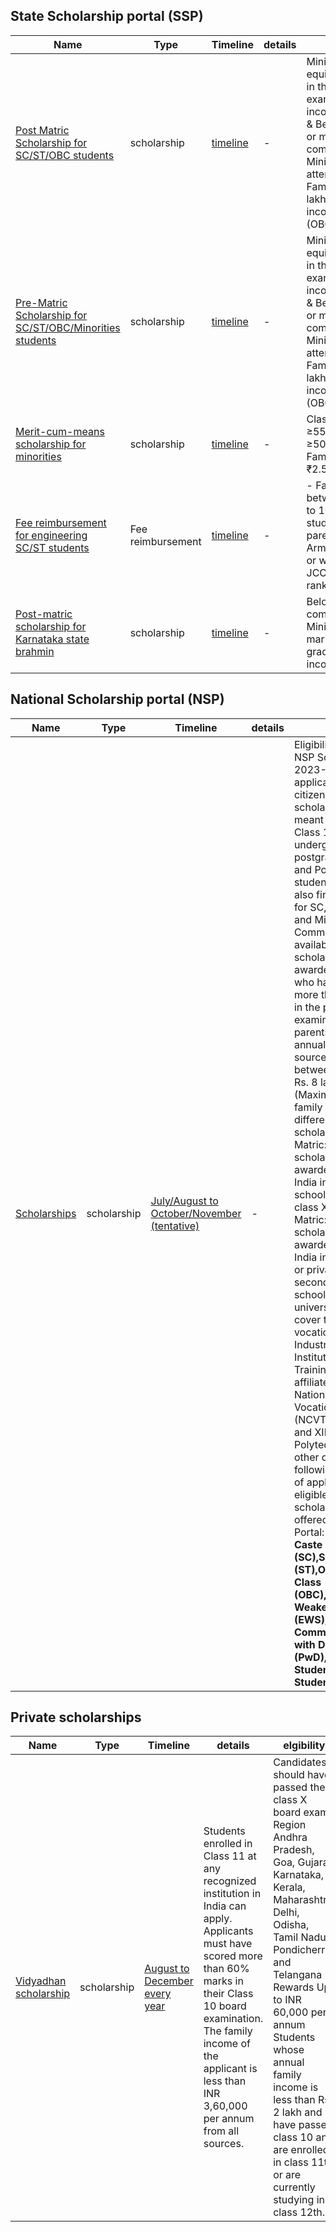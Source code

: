 ## State Scholarship portal (SSP)
| Name                                    | Type | Timeline            | details                   | elgibility
|-----------------------------------------|-------------|-----------------|----------------------------------------------------|----------------------------------------------------|
|[Post Matric Scholarship for SC/ST/OBC students](https://ssp.postmatric.karnataka.gov.in/) | scholarship | [timeline](https://ssp.postmatric.karnataka.gov.in/) |-|Minimum 50% or equivalent grades in the last final exam & Family income ≤ ₹2.5 lakh & Belong to SC/ST or minority community & Minimum 75% attendance & Family income ≤ ₹2 lakh (SC/ST) Family income ≤ ₹1 lakh (OBC)
|[Pre-Matric Scholarship for SC/ST/OBC/Minorities students](https://ssp.postmatric.karnataka.gov.in/) | scholarship | [timeline](https://ssp.postmatric.karnataka.gov.in/) |-| Minimum 50% or equivalent grades in the last final exam & Family income ≤ ₹2.5 lakh & Belong to SC/ST or minority community & Minimum 75% attendance & Family income ≤ ₹2 lakh (SC/ST) Family income ≤ ₹1 lakh (OBC)
|[Merit-cum-means scholarship for minorities](https://ssp.postmatric.karnataka.gov.in/) | scholarship | [timeline](https://ssp.postmatric.karnataka.gov.in/) |-|Class 9th - Marks: ≥55% (General) or ≥50% (SC/ST) & Family income ≤ ₹2.5 lakh
|[Fee reimbursement for engineering SC/ST students](https://ssp.postmatric.karnataka.gov.in/) | Fee reimbursement | [timeline](https://ssp.postmatric.karnataka.gov.in/) |-|- Family income between ₹2.5 lakh to 10 lakh & SC/ST students whose parents are in Army/Airforce/Navy or working as JCO/NCO/lower rank
|[Post-matric scholarship for Karnataka state brahmin](https://ssp.postmatric.karnataka.gov.in/) | scholarship | [timeline](https://ssp.postmatric.karnataka.gov.in/) |-| Belong to Brahmin community & Minimum 50% marks or equivalent grades & Family income ≤ ₹8 lakh



## National Scholarship portal (NSP)
| Name                                    | Type | Timeline            | details                   | elgibility
|-----------------------------------------|-------------|-----------------|----------------------------------------------------|----------------------------------------------------|
|[Scholarships](https://scholarships.gov.in/) | scholarship | [July/August to October/November (tentative)](https://scholarships.gov.in/) |-|Eligibility Criteria for NSP Scholarship 2023-24, The applicant must be a citizen of India. These scholarships are meant for students of Class 1 to 12, undergraduate, postgraduate, PhD and Postdoctoral students. They can also find scholarships for SC, ST, OBC, EBC, and Minority Communities in the list available. ,The scholarship will be awarded to students who have secured more than 50% marks in the previous final examination and their parents/guardian’s annual income from all sources should be between Rs. 1 lakh to Rs. 8 lakh Per Annum. (Maximum limits of family income vary for different scholarships), Pre-Matric: The scholarship will be awarded for studies in India in a government school from class I to class X. ,Post-Matric: The scholarship is to be awarded for studies in India in a government or private higher secondary school/college/ university. It will also cover technical and vocational courses in Industrial Training Institutes/ Industrial Training Centres affiliated with the National Council for Vocational Training (NCVT) of classes XI and XII level including Polytechnics and other courses. The following categories of applicants are eligible for NSP scholarship schemes offered on the NSP Portal: <b> Scheduled Caste (SC),Scheduled Tribe (ST),Other Backward Class (OBC),Economically Weaker Section (EWS),Minority Communities,Persons with Disabilities (PwD),Female Students,Meritorious Students </b>


## Private scholarships 
| Name                                    | Type | Timeline            | details                   | elgibility
|-----------------------------------------|-------------|-----------------|----------------------------------------------------|----------------------------------------------------|
|[Vidyadhan scholarship](https://www.vidyadhan.org/apply) | scholarship | [ August to December every year](https://www.vidyadhan.org/apply) |Students enrolled in Class 11 at any recognized institution in India can apply. Applicants must have scored more than 60% marks in their Class 10 board examination. The family income of the applicant is less than INR 3,60,000 per annum from all sources.|Candidates should have passed the class X board exam. Region	Andhra Pradesh, Goa, Gujarat, Karnataka, Kerala, Maharashtra, Delhi, Odisha, Tamil Nadu, Pondicherry, and Telangana Rewards	Up to INR 60,000 per annum Students whose annual family income is less than Rs 2 lakh and have passed class 10 and are enrolled in class 11th or are currently studying in class 12th.
